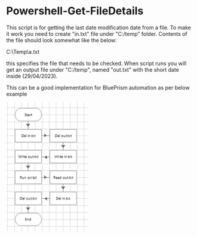 # Powershell-Get-FileDetails
 
This script is for getting the last date modification date from a file.
To make it work you need to create "in.txt" file under "C:/temp" folder.
Contents of the file should look somewhat like the below:

C:\Temp\a.txt

this specifies the file that needs to be checked.
When script runs you will get an output file under "C:/temp", named "out.txt" with the short date inside (29/04/2023).

This can be a good implementation for BluePrism automation as per below example

![example](https://github.com/MichalMalenda/Powershell-Get-FileDetails/blob/main/exampleBP.png)

